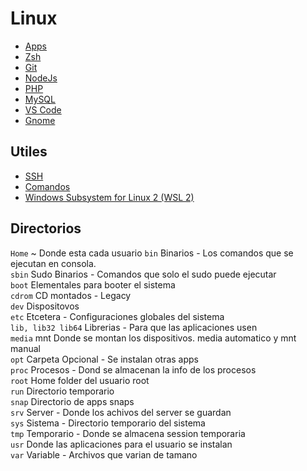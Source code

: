 # Linux

- [Apps](./apps.md)
- [Zsh](./zsh.md)
- [Git](./git.md)
- [NodeJs](./nodejs.md)
- [PHP](./php.md)
- [MySQL](./mysql.md)
- [VS Code](./vscode.md)
- [Gnome](./gnome.md)

## Utiles
- [SSH](./ssh.md)
- [Comandos](./comandos.md)
- [Windows Subsystem for Linux 2 (WSL 2)](./ws;.md)

## Directorios
`Home` ~ Donde esta cada usuario
`bin` Binarios - Los comandos que se ejecutan en consola.  
`sbin` Sudo Binarios - Comandos que solo el sudo puede ejecutar  
`boot` Elementales para booter el sistema  
`cdrom` CD montados - Legacy  
`dev` Dispositovos  
`etc` Etcetera - Configuraciones globales del sistema  
`lib, lib32 lib64` Librerias - Para que las aplicaciones usen  
`media` mnt Donde se montan los dispositivos. media automatico y mnt manual  
`opt` Carpeta Opcional - Se instalan otras apps  
`proc` Procesos - Dond se almacenan la info de los procesos  
`root` Home folder del usuario root  
`run` Directorio temporario  
`snap` Directorio de apps snaps  
`srv` Server - Donde los achivos del server se guardan  
`sys` Sistema - Directorio temporario del sistema  
`tmp` Temporario - Donde se almacena session temporaria  
`usr` Donde las aplicaciones para el usuario se instalan  
`var` Variable - Archivos que varian de tamano  